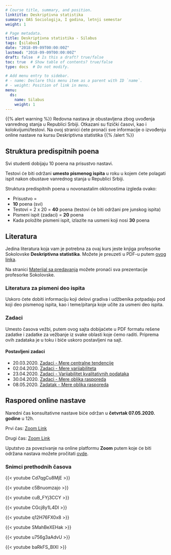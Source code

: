 ```yaml
---
# Course title, summary, and position.
linktitle: Deskriptivna statistika
summary: OAS Sociologija, I godina, letnji semestar
weight: 1

# Page metadata.
title: Deskriptivna statistika - Silabus
tags: [silabus]
date: "2018-09-09T00:00:00Z"
lastmod: "2018-09-09T00:00:00Z"
draft: false  # Is this a draft? true/false
toc: true  # Show table of contents? true/false
type: docs  # Do not modify.

# Add menu entry to sidebar.
# - name: Declare this menu item as a parent with ID `name`.
# - weight: Position of link in menu.
menu:
  ds:
    name: Silabus
    weight: 1
---
```


{{% alert warning %}}
Redovna nastava je obustavljena zbog uvođenja vanrednog stanja u Republici Srbiji. Otkazani su fizički časovi, kao i kolokvijumi/testovi. Na ovoj stranici ćete pronaći sve informacije o izvođenju online nastave na kursu Deskriptivna statistika
{{% /alert %}}

## Struktura predispitnih poena

Svi studenti dobijaju 10 poena na prisustvo nastavi.

Testovi će biti održani **umesto pismenog ispita** u roku u kojem ćete polagati ispit nakon obustave vanrednog stanja u Republici Srbiji.

Struktura predispitnih poena u novonastalim oklonostima izgleda ovako:

- Prisustvo =
-  **10** poena (svi)
- Testovi = 2 x 20 = **40** poena (testovi će biti održani pre junskog ispita)
- Pismeni ispit (zadaci) = **20** poena
- Kada položite pismeni ispit, izlazite na usmeni koji nosi **30** poena



## Literatura

Jedina literatura koja vam je potrebna za ovaj kurs jeste knjiga profesorke Sokolovske **Deskriptivna statistika**. Možete je preuzeti u PDF-u putem [ovog linka](/files/ds-ds.pdf).

Na stranici [Materijal sa predavanja](ds-p.html) možete pronaći sva prezentacije profesorke Sokolovske.

### Literatura za pismeni deo ispita

Uskoro ćete dobiti informaciju koji delovi gradiva i udžbenika potpadaju pod koji deo pismenog ispita, kao i teme/pitanja koje učite za usmeni deo ispita.

### Zadaci

Umesto časova vežbi, putem ovog sajta dobijaćete u PDF formatu rešene zadatke i zadatke za vežbanje iz svake oblasti koje ćemo raditi. Priprema ovih zadataka je u toku i biće uskoro postavljeni na sajt.

#### Postavljeni zadaci 

- 20.03.2020. [Zadaci - Mere centralne tendencije](/files/ds-z01.pdf)
- 02.04.2020. [Zadaci - Mere varijabiliteta](/files/ds-z02.pdf)
- 23.04.2020. [Zadaci - Varijabilitet kvalitativnih podataka](/files/ds-z03.pdf)
- 30.04.2020. [Zadaci - Mere oblika rasporeda](/files/ds-z04.pdf)
- 08.05.2020. [Zadatak - Mere oblika rasporeda](/files/ds-z05.pdf)

## Raspored online nastave

Naredni čas konsultativne nastave biće održan u **četvrtak 07.05.2020. godine** u 12h.

Prvi čas: [Zoom Link](https://zoom.us/j/92699043011?pwd=UzRjanRQaEpMeFBhbWpiWFZPY1Y2dz09)

Drugi čas: [Zoom Link](https://zoom.us/j/91434219360?pwd=UVdaUzM0K2RZd3k4d0kzT3cvWjBUQT09)

Uputstvo za povezivanje na online platformu **Zoom** putem koje će biti održana nastava možete pročitati [ovde](ds-kons.html).


### Snimci prethodnih časova

{{< youtube Cd7qgCu8MjE >}}

{{< youtube c5Bnuomzajo >}}

{{< youtube cuB_FYj3CCY >}}

{{< youtube CGcj8y1L4DI >}}

{{< youtube q12H76FX0x8 >}}

{{< youtube SMahBeXEHak >}}

{{< youtube u756g3aAdvU >}}

{{< youtube baRkFS_BIXI >}}

